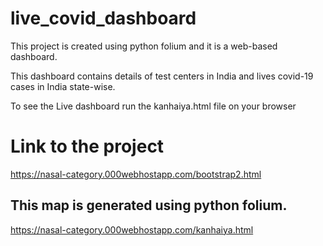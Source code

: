 # live_covid_dashboard

This project is created using python folium and it is a web-based dashboard.

This dashboard contains details of test centers in India and lives covid-19 cases in India state-wise.

To see the Live dashboard run the kanhaiya.html file on your browser

# Link to the project

https://nasal-category.000webhostapp.com/bootstrap2.html

## This map is generated using python folium.
https://nasal-category.000webhostapp.com/kanhaiya.html
